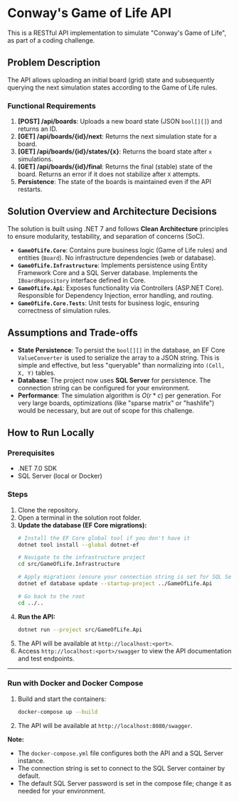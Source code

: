 # Conway's Game of Life API

This is a RESTful API implementation to simulate "Conway's Game of Life", as part of a coding challenge.

## Problem Description

The API allows uploading an initial board (grid) state and subsequently querying the next simulation states according to the Game of Life rules.

### Functional Requirements

1.  **[POST] /api/boards**: Uploads a new board state (JSON `bool[][]`) and returns an ID.
2.  **[GET] /api/boards/{id}/next**: Returns the next simulation state for a board.
3.  **[GET] /api/boards/{id}/states/{x}**: Returns the board state after `x` simulations.
4.  **[GET] /api/boards/{id}/final**: Returns the final (stable) state of the board. Returns an error if it does not stabilize after `X` attempts.
5.  **Persistence**: The state of the boards is maintained even if the API restarts.

## Solution Overview and Architecture Decisions

The solution is built using .NET 7 and follows **Clean Architecture** principles to ensure modularity, testability, and separation of concerns (SoC).

* **`GameOfLife.Core`**: Contains pure business logic (Game of Life rules) and entities (`Board`). No infrastructure dependencies (web or database).
* **`GameOfLife.Infrastructure`**: Implements persistence using Entity Framework Core and a SQL Server database. Implements the `IBoardRepository` interface defined in Core.
* **`GameOfLife.Api`**: Exposes functionality via Controllers (ASP.NET Core). Responsible for Dependency Injection, error handling, and routing.
* **`GameOfLife.Core.Tests`**: Unit tests for business logic, ensuring correctness of simulation rules.

## Assumptions and Trade-offs

* **State Persistence**: To persist the `bool[][]` in the database, an EF Core `ValueConverter` is used to serialize the array to a JSON string. This is simple and effective, but less "queryable" than normalizing into `(Cell, X, Y)` tables.
* **Database**: The project now uses **SQL Server** for persistence. The connection string can be configured for your environment.
* **Performance**: The simulation algorithm is $O(r * c)$ per generation. For very large boards, optimizations (like "sparse matrix" or "hashlife") would be necessary, but are out of scope for this challenge.

## How to Run Locally

### Prerequisites
* .NET 7.0 SDK
* SQL Server (local or Docker)

### Steps

1.  Clone the repository.
2.  Open a terminal in the solution root folder.
3.  **Update the database (EF Core migrations):**
    ```bash
    # Install the EF Core global tool if you don't have it
    dotnet tool install --global dotnet-ef

    # Navigate to the infrastructure project
    cd src/GameOfLife.Infrastructure

    # Apply migrations (ensure your connection string is set for SQL Server)
    dotnet ef database update --startup-project ../GameOfLife.Api

    # Go back to the root
    cd ../..
    ```
4.  **Run the API:**
    ```bash
    dotnet run --project src/GameOfLife.Api
    ```
5.  The API will be available at `http://localhost:<port>`.
6.  Access `http://localhost:<port>/swagger` to view the API documentation and test endpoints.

---

### Run with Docker and Docker Compose

1.  Build and start the containers:
    ```bash
    docker-compose up --build
    ```
2.  The API will be available at `http://localhost:8080/swagger`.

**Note:**  
- The `docker-compose.yml` file configures both the API and a SQL Server instance.
- The connection string is set to connect to the SQL Server container by default.
- The default SQL Server password is set in the compose file; change it as needed for your environment.